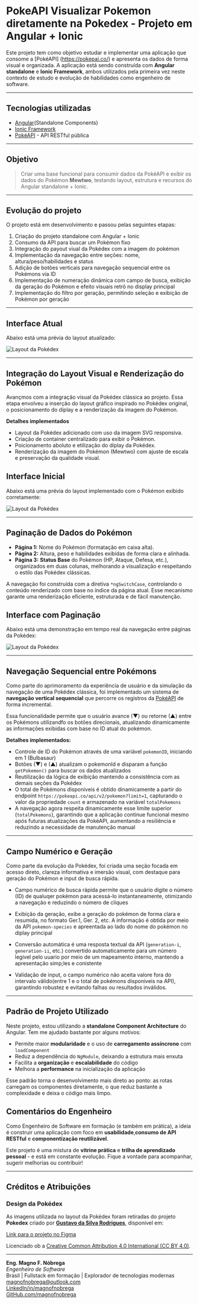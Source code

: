 # PokeAPI Visualizar Pokemon diretamente na Pokedex - Projeto em Angular + Ionic

Este projeto tem como objetivo estudar e implementar uma aplicação que consome a [PokéAPI] (https://pokepai.co/) e apresenta os dados de forma visual e organizada. A aplicação está sendo construída com **Angular standalone** e **Ionic Framework**, ambos utilizados pela primeira vez neste contexto de estudo e evolução de habilidades como engenheiro de software.

---

## Tecnologias utilizadas

- [Angular](https://angular.dev/)(Standalone Components)
- [Ionic Framework](https://ionicframework.com/)
- [PokéAPI](https://pokeapi.co/) - API RESTful pública

---

## Objetivo

> Criar uma base funcional para consumir dados da PokéAPI e exibir os dados do Pokémon **Mewtwo**, testando layout, estrutura e recursos do Angular standalone + Ionic.

---

## Evolução do projeto

O projeto está em desenvolvimento e passou pelas seguintes etapas:

1. Criação do projeto standalone com Angular + Ionic
2. Consumo da API para buscar um Pokémon fixo
3. Integração do payout viual da Pokédex com a imagem do pokémon
4. Implementação da navegação entre seções: nome, altura/peso/habilidades e status
5. Adição de botões verticais para navegação sequencial entre os Pokémons via ID 
6. Implementação de numeração dinâmica com campo de busca, exibição da geração do Pokémon e efeito visuais retrô no display principal
7. Implementação do filtro por geração, permitindo seleção e exibição de Pokémon por geração

---

## Interface Atual

Abaixo está uma prévia do layout atualizado:

![Layout da Pokédex](./src/assets/pokedexAtual.png)

---

## Integração do Layout Visual e Renderização do Pokémon

Avançmos com a integração visual da Pokédex clássica ao projeto. Essa etapa envolveu a inserção do layout gráfico inspirado no Pokédex original, o posicionamento do diplay e a renderização da imagem do Pokémon.

**Detalhes implementados**

- Layout da Pokédex adicionado com uso da imagem SVG responsiva.
- Criação de container centralizado para exibir o Pokémon.
- Poicionamento aboluto e etilização do diplay da Pokédex.
- Renderização da imagem do Pokémon (Mewtwo) com ajuste de escala e preservação da qualidade visual.

## Interface Inicial

Abaixo está uma prévia do layout implementado com o Pokémon exibido corretamente:

![Layout da Pokédex](./src/assets/layout_pokedex.png)

---

## Paginação de Dados do Pokémon

- **Página 1:** Nome do Pokémon (formatação em caixa alta).
- **Página 2:** Altura, peso e habilidades exibidas de forma clara e alinhada.
- **Página 3:** **Status Base** do Pokémon (HP, Ataque, Defesa, etc.), organizados em duas colunas, melhorando a visualização e respeitando o estilo das Pokédex clássicas.

A navegação foi construída com a diretiva `*ngSwitchCase`, controlando o conteúdo renderizado com base no índice da página atual. Esse mecanismo garante uma renderização eficiente, estruturada e de fácil manutenção.

## Interface com Paginação

Abaixo está uma demonstração em tempo real da navegação entre páginas da Pokédex:

![Layout da Pokédex](./src/assets/paginacao.gif)

---

## Navegação Sequencial entre Pokémons

Como parte do aprimoramento da experiência de usuário e da simulação da navegação de uma Pokédex clássica, foi implementado um sistema de **navegação vertical sequencial** que percorre os registros da [PokéAPI](https://pokeapi.co) de forma incremental.

Essa funcionalidade permite que o usuário avance (&#9660;) ou retorne (&#9650;) entre os Pokémons utilizandfo os botões direcionais, atualizando dinamicamente as informações exibidas com base no ID atual do pokémon.

**Detalhes implementados:**

 - Controle de ID do Pokémon através de uma variável `pokemonID`, iniciando em 1 (Bulbasaur)
 - Botões (&#9660;) e (&#9650;) atualizam o pokemonId e disparam a função `getPokemon()` para buscar os dados atualizados 
 - Reutilização da lógica de exibição mantendo a consistência com as demais seções da Pokédex
 - O total de Pokémons disponiveis é obtido dinamicamente a partir do endpoint `https://pokeapi.co/api/v2/pokemon?limit=1`, capturando o valor da propriedade `count` e armazenado na variável `totalPokemons`
 -  A navegação agora respeita dinamicamente esse limite superior (`totalPokemons`), garantindo que a aplicação continue funcional mesmo após futuras atualizações da PokéAPI, aumentando a resiliência e reduzindo a necessidade de manutenção manual

---

## Campo Numérico e Geração

Como parte da evolução da Pokédex, foi criada uma seção focada em acesso direto, clareza informativa e imersão visual, com destaque para geração do Pokémon e input de busca rápida.

- Campo numérico de busca rápida permite que o usuário digite o número (ID) de qualuqer pokémon para acessá-lo instantaneamente, otimizando a navegação e reduzindo o número de cliques

- Exibição da geração, exibe a geração do pokémon de forma clara e resumida, no formato Ger.1, Ger. 2, etc. A informação é obtida por meio da API `pokemon-species` e apreentada ao lado do nome do pokémon no diplay principal

- Conversão automática é uma resposta textual da API (`generation-i`, `generation-ii`, etc.) convertido automaticamente para um número legivel pelo uuario por meio de um mapeamento interno, mantendo a apresentação simp;les e conistente

- Validação de input, o campo numérico não aceita valore fora do intervalo válido(entre 1 e o total de pokémons disponiveis na API), garantindo robustez e evitando falhas ou resultados inválidos.

---

## Padrão de Projeto Utilizado

Neste projeto, estou utilizando a **standalone Component Architecture** do Angular. Tem me ajudado bastante por alguns motivos:

- Permite maior **modularidade** e o uso de **carregamento assíncrono** com `loadComponent`
- Reduz a dependência do `NgModule`, deixando a estrutura mais enxuta
- Facilita a **organização** e **escalabilidade** do código
- Melhora a **performance** na inicialização da aplicação

Esse padrão torna o desenvolvimento mais direto ao ponto: as rotas carregam os componentes diretamente, o que reduz bastante a complexidade e deixa o código mais limpo.

## Comentários do Engenheiro

Como Engenheiro de Software em formação (e também em prática), a ideia é construir uma aplicação com foco em **usabilidade**,**consumo de API RESTful** e **componentização reutilizável**.

Este projeto é uma mistura de **vitrine prática** e **trilha de aprendizado pessoal** - e está em constante evolução. Fique a vontade para acompanhar, sugerir melhorias ou contribuir!

---

## Créditos e Atribuições

### Design da Pokédex

As imagens utilizada no layout da Pokédex foram retiradas do projeto **Pokedex** criado por **[Gustavo da Silva Rodrigues](https://www.figma.com/@gustavrd)**, disponível em:  

[Link para o projeto no Figma](https://www.figma.com/community/file/1322325075311624960/pokedex)  

Licenciado ob a [Creative Common Attribution 4.0 International (CC BY 4.0)](https://creativecommons.org/licenses/by/4.0/).  

---

**Eng. Magno F. Nóbrega**  
*Engenheiro de Software*  
Brasil | Fullstack em formação | Explorador de tecnologias modernas  
[magnofnobrega@outlook.com](mailto:magnofnobrega@outlook.com)  
[LinkedIn/in/magnofnobrega](https://linkedin.com/in/magnofnobrega)  
[GitHub.com/magnofnobrega](https://github.com/magnofnobrega)  